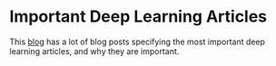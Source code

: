 # Important Deep Learning Articles
This [blog](https://adeshpande3.github.io) has a lot of blog posts specifying the most important deep learning articles, and why they are important. 
